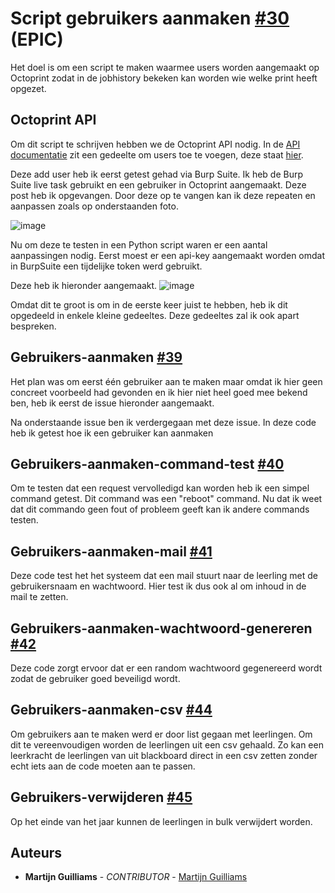 # Script gebruikers aanmaken [#30](https://github.com/12003586/PEM-3D-printer/issues/3) (EPIC)

Het doel is om een script te maken waarmee users worden aangemaakt op Octoprint zodat in de jobhistory bekeken kan worden wie welke print heeft opgezet.

## Octoprint API

Om dit script te schrijven hebben we de Octoprint API nodig. In de [API documentatie](https://docs.octoprint.org/en/master/api/index.html) zit een gedeelte om users toe te voegen, deze staat [hier](https://docs.octoprint.org/en/master/api/access.html#add-a-new-user).

Deze add user heb ik eerst getest gehad via Burp Suite. Ik heb de Burp Suite live task gebruikt en een gebruiker in Octoprint aangemaakt. Deze post heb ik opgevangen. Door deze op te vangen kan ik deze repeaten en aanpassen zoals op onderstaanden foto. 

![image](https://user-images.githubusercontent.com/56915229/197717837-eae960e3-e08e-46df-a6cd-3b641e2c6455.png)

Nu om deze te testen in een Python script waren er een aantal aanpassingen nodig. Eerst moest er een api-key aangemaakt worden omdat in BurpSuite een tijdelijke token werd gebruikt.

Deze heb ik hieronder aangemaakt.
![image](https://user-images.githubusercontent.com/56915229/205618198-82cc0535-2f79-4d14-b241-895749606ce8.png)

Omdat dit te groot is om in de eerste keer juist te hebben, heb ik dit opgedeeld in enkele kleine gedeeltes. Deze gedeeltes zal ik ook apart bespreken.

## Gebruikers-aanmaken [#39](https://github.com/12003586/PEM-3D-printer/issues/39)
Het plan was om eerst één gebruiker aan te maken maar omdat ik hier geen concreet voorbeeld had gevonden en ik hier niet heel goed mee bekend ben, heb ik eerst de issue hieronder aangemaakt.

Na onderstaande issue ben ik verdergegaan met deze issue. In deze code heb ik getest hoe ik een gebruiker kan aanmaken

## Gebruikers-aanmaken-command-test [#40](https://github.com/12003586/PEM-3D-printer/issues/40)
Om te testen dat een request vervolledigd kan worden heb ik een simpel command getest. Dit command was een "reboot" command. Nu dat ik weet dat dit commando geen fout of probleem geeft kan ik andere commands testen.

## Gebruikers-aanmaken-mail [#41](https://github.com/12003586/PEM-3D-printer/issues/41)
Deze code test het het systeem dat een mail stuurt naar de leerling met de gebruikersnaam en wachtwoord. Hier test ik dus ook al om inhoud in de mail te zetten.

## Gebruikers-aanmaken-wachtwoord-genereren [#42](https://github.com/12003586/PEM-3D-printer/issues/42)
Deze code zorgt ervoor dat er een random wachtwoord gegenereerd wordt zodat de gebruiker goed beveiligd wordt.

## Gebruikers-aanmaken-csv [#44](https://github.com/12003586/PEM-3D-printer/issues/44)
Om gebruikers aan te maken werd er door list gegaan met leerlingen. Om dit te vereenvoudigen worden de leerlingen uit een csv gehaald. Zo kan een leerkracht de leerlingen van uit blackboard direct in een csv zetten zonder echt iets aan de code moeten aan te passen.

## Gebruikers-verwijderen [#45](https://github.com/12003586/PEM-3D-printer/issues/45)
Op het einde van het jaar kunnen de leerlingen in bulk verwijdert worden.

## Auteurs
- **Martijn Guilliams** - _CONTRIBUTOR_ - [Martijn Guilliams](https://github.com/MartijnGuilliamsPXL)